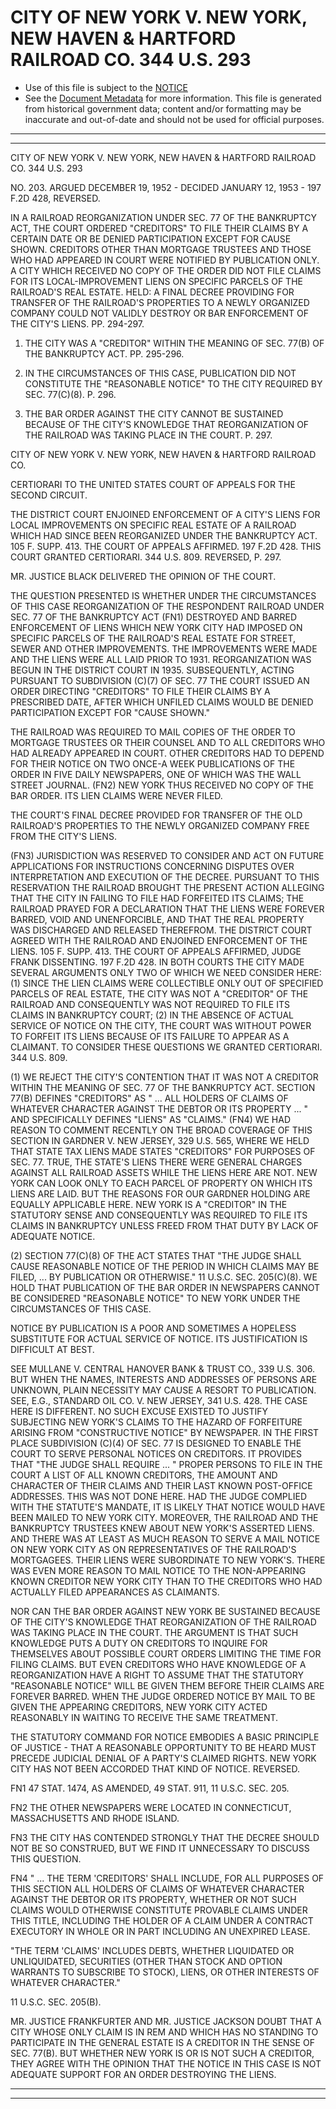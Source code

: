 ---
---

# CITY OF NEW YORK V. NEW YORK, NEW HAVEN & HARTFORD RAILROAD CO. 344 U.S. 293

* Use of this file is subject to the [NOTICE](https://github.com/publicdocs/notice/blob/master/NOTICE)
* See the [Document Metadata](../../../) for more information.
  This file is generated from historical government data; content and/or formatting may be inaccurate and out-of-date and should not be used for official purposes.

----------
----------

CITY OF NEW YORK V. NEW YORK, NEW HAVEN & HARTFORD RAILROAD CO. 344 U.S. 293

NO. 203.  ARGUED DECEMBER 19, 1952 - DECIDED JANUARY 12, 1953 - 197 F.2D 428, REVERSED.

IN A RAILROAD REORGANIZATION UNDER SEC. 77 OF THE BANKRUPTCY ACT, THE COURT ORDERED "CREDITORS" TO FILE THEIR CLAIMS BY A CERTAIN DATE OR BE DENIED PARTICIPATION EXCEPT FOR CAUSE SHOWN.  CREDITORS OTHER THAN MORTGAGE TRUSTEES AND THOSE WHO HAD APPEARED IN COURT WERE NOTIFIED BY PUBLICATION ONLY.  A CITY WHICH RECEIVED NO COPY OF THE ORDER DID NOT FILE CLAIMS FOR ITS LOCAL-IMPROVEMENT LIENS ON SPECIFIC PARCELS OF THE RAILROAD'S REAL ESTATE.  HELD:  A FINAL DECREE PROVIDING FOR TRANSFER OF THE RAILROAD'S PROPERTIES TO A NEWLY ORGANIZED COMPANY COULD NOT VALIDLY DESTROY OR BAR ENFORCEMENT OF THE CITY'S LIENS.  PP. 294-297.

1.  THE CITY WAS A "CREDITOR" WITHIN THE MEANING OF SEC. 77(B) OF THE BANKRUPTCY ACT.  PP. 295-296.

2.  IN THE CIRCUMSTANCES OF THIS CASE, PUBLICATION DID NOT CONSTITUTE THE "REASONABLE NOTICE" TO THE CITY REQUIRED BY SEC. 77(C)(8).  P. 296.

3.  THE BAR ORDER AGAINST THE CITY CANNOT BE SUSTAINED BECAUSE OF THE CITY'S KNOWLEDGE THAT REORGANIZATION OF THE RAILROAD WAS TAKING PLACE IN THE COURT.  P. 297.

CITY OF NEW YORK V. NEW YORK, NEW HAVEN & HARTFORD RAILROAD CO.

CERTIORARI TO THE UNITED STATES COURT OF APPEALS FOR THE SECOND CIRCUIT.

THE DISTRICT COURT ENJOINED ENFORCEMENT OF A CITY'S LIENS FOR LOCAL IMPROVEMENTS ON SPECIFIC REAL ESTATE OF A RAILROAD WHICH HAD SINCE BEEN REORGANIZED UNDER THE BANKRUPTCY ACT.  105 F. SUPP. 413.  THE COURT OF APPEALS AFFIRMED.  197 F.2D 428.  THIS COURT GRANTED CERTIORARI.  344 U.S. 809.  REVERSED, P. 297.

MR. JUSTICE BLACK DELIVERED THE OPINION OF THE COURT.

THE QUESTION PRESENTED IS WHETHER UNDER THE CIRCUMSTANCES OF THIS CASE REORGANIZATION OF THE RESPONDENT RAILROAD UNDER SEC. 77 OF THE BANKRUPTCY ACT (FN1) DESTROYED AND BARRED ENFORCEMENT OF LIENS WHICH NEW YORK CITY HAD IMPOSED ON SPECIFIC PARCELS OF THE RAILROAD'S REAL ESTATE FOR STREET, SEWER AND OTHER IMPROVEMENTS.  THE IMPROVEMENTS WERE MADE AND THE LIENS WERE ALL LAID PRIOR TO 1931.   REORGANIZATION WAS BEGUN IN THE DISTRICT COURT IN 1935.  SUBSEQUENTLY, ACTING PURSUANT TO SUBDIVISION (C)(7) OF SEC. 77 THE COURT ISSUED AN ORDER DIRECTING "CREDITORS" TO FILE THEIR CLAIMS BY A PRESCRIBED DATE, AFTER WHICH UNFILED CLAIMS WOULD BE DENIED PARTICIPATION EXCEPT FOR "CAUSE SHOWN."

THE RAILROAD WAS REQUIRED TO MAIL COPIES OF THE ORDER TO MORTGAGE TRUSTEES OR THEIR COUNSEL AND TO ALL CREDITORS WHO HAD ALREADY APPEARED IN COURT.  OTHER CREDITORS HAD TO DEPEND FOR THEIR NOTICE ON TWO ONCE-A WEEK PUBLICATIONS OF THE ORDER IN FIVE DAILY NEWSPAPERS, ONE OF WHICH WAS THE WALL STREET JOURNAL.  (FN2)  NEW YORK THUS RECEIVED NO COPY OF THE BAR ORDER.  ITS LIEN CLAIMS WERE NEVER FILED.

THE COURT'S FINAL DECREE PROVIDED FOR TRANSFER OF THE OLD RAILROAD'S PROPERTIES TO THE NEWLY ORGANIZED COMPANY FREE FROM THE CITY'S LIENS.

(FN3)  JURISDICTION WAS RESERVED TO CONSIDER AND ACT ON FUTURE APPLICATIONS FOR INSTRUCTIONS CONCERNING DISPUTES OVER INTERPRETATION AND EXECUTION OF THE DECREE.  PURSUANT TO THIS RESERVATION THE RAILROAD BROUGHT THE PRESENT ACTION ALLEGING THAT THE CITY IN FAILING TO FILE HAD FORFEITED ITS CLAIMS; THE RAILROAD PRAYED FOR A DECLARATION THAT THE LIENS WERE FOREVER BARRED, VOID AND UNENFORCIBLE, AND THAT THE REAL PROPERTY WAS DISCHARGED AND RELEASED THEREFROM.  THE DISTRICT COURT AGREED WITH THE RAILROAD AND ENJOINED ENFORCEMENT OF THE LIENS.  105 F. SUPP. 413.  THE COURT OF APPEALS AFFIRMED, JUDGE FRANK DISSENTING.  197 F.2D 428.  IN BOTH COURTS THE CITY MADE SEVERAL ARGUMENTS ONLY TWO OF WHICH WE NEED CONSIDER HERE: (1) SINCE THE LIEN CLAIMS WERE COLLECTIBLE ONLY OUT OF SPECIFIED PARCELS OF REAL ESTATE, THE CITY WAS NOT A "CREDITOR" OF THE RAILROAD AND CONSEQUENTLY WAS NOT REQUIRED TO FILE ITS CLAIMS IN BANKRUPTCY COURT; (2) IN THE ABSENCE OF ACTUAL SERVICE OF NOTICE ON THE CITY, THE COURT WAS WITHOUT POWER TO FORFEIT ITS LIENS BECAUSE OF ITS FAILURE TO APPEAR AS A CLAIMANT.  TO CONSIDER THESE QUESTIONS WE GRANTED CERTIORARI.  344 U.S. 809.

(1)  WE REJECT THE CITY'S CONTENTION THAT IT WAS NOT A CREDITOR WITHIN THE MEANING OF SEC. 77 OF THE BANKRUPTCY ACT.  SECTION 77(B) DEFINES "CREDITORS" AS "  ...  ALL HOLDERS OF CLAIMS OF WHATEVER CHARACTER AGAINST THE DEBTOR OR ITS PROPERTY  ...  " AND SPECIFICALLY DEFINES "LIENS" AS "CLAIMS."  (FN4)  WE HAD REASON TO COMMENT RECENTLY ON THE BROAD COVERAGE OF THIS SECTION IN GARDNER V. NEW JERSEY, 329 U.S. 565, WHERE WE HELD THAT STATE TAX LIENS MADE STATES "CREDITORS" FOR PURPOSES OF SEC. 77.  TRUE, THE STATE'S LIENS THERE WERE GENERAL CHARGES AGAINST ALL RAILROAD ASSETS WHILE THE LIENS HERE ARE NOT.  NEW YORK CAN LOOK ONLY TO EACH PARCEL OF PROPERTY ON WHICH ITS LIENS ARE LAID.  BUT THE REASONS FOR OUR GARDNER HOLDING ARE EQUALLY APPLICABLE HERE.  NEW YORK IS A "CREDITOR" IN THE STATUTORY SENSE AND CONSEQUENTLY WAS REQUIRED TO FILE ITS CLAIMS IN BANKRUPTCY UNLESS FREED FROM THAT DUTY BY LACK OF ADEQUATE NOTICE.

(2)  SECTION 77(C)(8) OF THE ACT STATES THAT "THE JUDGE SHALL CAUSE REASONABLE NOTICE OF THE PERIOD IN WHICH CLAIMS MAY BE FILED,  ...  BY PUBLICATION OR OTHERWISE."  11 U.S.C. SEC. 205(C)(8).  WE HOLD THAT PUBLICATION OF THE BAR ORDER IN NEWSPAPERS CANNOT BE CONSIDERED "REASONABLE NOTICE" TO NEW YORK UNDER THE CIRCUMSTANCES OF THIS CASE.

NOTICE BY PUBLICATION IS A POOR AND SOMETIMES A HOPELESS SUBSTITUTE FOR ACTUAL SERVICE OF NOTICE.  ITS JUSTIFICATION IS DIFFICULT AT BEST.

SEE MULLANE V. CENTRAL HANOVER BANK & TRUST CO., 339 U.S. 306.  BUT WHEN THE NAMES, INTERESTS AND ADDRESSES OF PERSONS ARE UNKNOWN, PLAIN NECESSITY MAY CAUSE A RESORT TO PUBLICATION.  SEE, E.G., STANDARD OIL CO. V. NEW JERSEY, 341 U.S. 428.  THE CASE HERE IS DIFFERENT.  NO SUCH EXCUSE EXISTED TO JUSTIFY SUBJECTING NEW YORK'S CLAIMS TO THE HAZARD OF FORFEITURE ARISING FROM "CONSTRUCTIVE NOTICE" BY NEWSPAPER.  IN THE FIRST PLACE SUBDIVISION (C)(4) OF SEC. 77 IS DESIGNED TO ENABLE THE COURT TO SERVE PERSONAL NOTICES ON CREDITORS.  IT PROVIDES THAT "THE JUDGE SHALL REQUIRE  ...  " PROPER PERSONS TO FILE IN THE COURT A LIST OF ALL KNOWN CREDITORS, THE AMOUNT AND CHARACTER OF THEIR CLAIMS AND THEIR LAST KNOWN POST-OFFICE ADDRESSES.  THIS WAS NOT DONE HERE.  HAD THE JUDGE COMPLIED WITH THE STATUTE'S MANDATE, IT IS LIKELY THAT NOTICE WOULD HAVE BEEN MAILED TO NEW YORK CITY.  MOREOVER, THE RAILROAD AND THE BANKRUPTCY TRUSTEES KNEW ABOUT NEW YORK'S ASSERTED LIENS.  AND THERE WAS AT LEAST AS MUCH REASON TO SERVE A MAIL NOTICE ON NEW YORK CITY AS ON REPRESENTATIVES OF THE RAILROAD'S MORTGAGEES.  THEIR LIENS WERE SUBORDINATE TO NEW YORK'S.  THERE WAS EVEN MORE REASON TO MAIL NOTICE TO THE NON-APPEARING KNOWN CREDITOR NEW YORK CITY THAN TO THE CREDITORS WHO HAD ACTUALLY FILED APPEARANCES AS CLAIMANTS.

NOR CAN THE BAR ORDER AGAINST NEW YORK BE SUSTAINED BECAUSE OF THE CITY'S KNOWLEDGE THAT REORGANIZATION OF THE RAILROAD WAS TAKING PLACE IN THE COURT.  THE ARGUMENT IS THAT SUCH KNOWLEDGE PUTS A DUTY ON CREDITORS TO INQUIRE FOR THEMSELVES ABOUT POSSIBLE COURT ORDERS LIMITING THE TIME FOR FILING CLAIMS.  BUT EVEN CREDITORS WHO HAVE KNOWLEDGE OF A REORGANIZATION HAVE A RIGHT TO ASSUME THAT THE STATUTORY "REASONABLE NOTICE" WILL BE GIVEN THEM BEFORE THEIR CLAIMS ARE FOREVER BARRED.  WHEN THE JUDGE ORDERED NOTICE BY MAIL TO BE GIVEN THE APPEARING CREDITORS, NEW YORK CITY ACTED REASONABLY IN WAITING TO RECEIVE THE SAME TREATMENT.

THE STATUTORY COMMAND FOR NOTICE EMBODIES A BASIC PRINCIPLE OF JUSTICE - THAT A REASONABLE OPPORTUNITY TO BE HEARD MUST PRECEDE JUDICIAL DENIAL OF A PARTY'S CLAIMED RIGHTS.  NEW YORK CITY HAS NOT BEEN ACCORDED THAT KIND OF NOTICE.  REVERSED.

FN1  47 STAT. 1474, AS AMENDED, 49 STAT. 911, 11 U.S.C. SEC. 205.

FN2  THE OTHER NEWSPAPERS WERE LOCATED IN CONNECTICUT, MASSACHUSETTS AND RHODE ISLAND.

FN3  THE CITY HAS CONTENDED STRONGLY THAT THE DECREE SHOULD NOT BE SO CONSTRUED, BUT WE FIND IT UNNECESSARY TO DISCUSS THIS QUESTION.

FN4  "  ...  THE TERM 'CREDITORS' SHALL INCLUDE, FOR ALL PURPOSES OF THIS SECTION ALL HOLDERS OF CLAIMS OF WHATEVER CHARACTER AGAINST THE DEBTOR OR ITS PROPERTY, WHETHER OR NOT SUCH CLAIMS WOULD OTHERWISE CONSTITUTE PROVABLE CLAIMS UNDER THIS TITLE, INCLUDING THE HOLDER OF A CLAIM UNDER A CONTRACT EXECUTORY IN WHOLE OR IN PART INCLUDING AN UNEXPIRED LEASE.

"THE TERM 'CLAIMS' INCLUDES DEBTS, WHETHER LIQUIDATED OR UNLIQUIDATED, SECURITIES (OTHER THAN STOCK AND OPTION WARRANTS TO SUBSCRIBE TO STOCK), LIENS, OR OTHER INTERESTS OF WHATEVER CHARACTER."

11 U.S.C. SEC. 205(B).

MR. JUSTICE FRANKFURTER AND MR. JUSTICE JACKSON DOUBT THAT A CITY WHOSE ONLY CLAIM IS IN REM AND WHICH HAS NO STANDING TO PARTICIPATE IN THE GENERAL ESTATE IS A CREDITOR IN THE SENSE OF SEC. 77(B).   BUT WHETHER NEW YORK IS OR IS NOT SUCH A CREDITOR, THEY AGREE WITH THE OPINION THAT THE NOTICE IN THIS CASE IS NOT ADEQUATE SUPPORT FOR AN ORDER DESTROYING THE LIENS.


----------
----------

